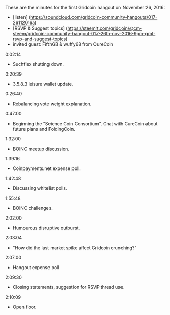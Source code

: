 These are the minutes for the first Gridcoin hangout on November 26, 2016:

* [listen] (https://soundcloud.com/gridcoin-community-hangouts/017-26112016a)
* [RSVP & Suggest topics] (https://steemit.com/gridcoin/@cm-steem/gridcoin-community-hangout-017-26th-nov-2016-9pm-gmt-rsvp-and-suggest-topics)
* invited guest: FifthGB & wuffy68 from CureCoin


0:02:14
* Suchflex shutting down.

0:20:39
* 3.5.8.3 leisure wallet update.

0:26:40
* Rebalancing vote weight explanation.

0:47:00
* Beginning the "Science Coin Consortium". Chat with CureCoin about future plans and FoldingCoin.

1:32:00
* BOINC meetup discussion.

1:39:16
* Coinpayments.net expense poll.

1:42:48
* Discussing whitelist polls.

1:55:48
* BOINC challenges.

2:02:00
* Humourous disruptive outburst.

2:03:04
* "How did the last market spike affect Gridcoin crunching?"

2:07:00
* Hangout expense poll

2:09:30
* Closing statements, suggestion for RSVP thread use.

2:10:09
* Open floor.

